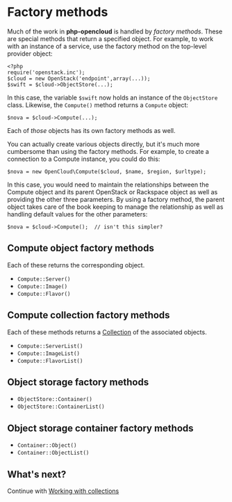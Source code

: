 Factory methods
===============

Much of the work in <b>php-opencloud</b> is handled by _factory methods_.
These are special methods that return a specified object. For example,
to work with an instance of a service, use the factory method on the
top-level provider object:

    <?php
    require('openstack.inc');
    $cloud = new OpenStack('endpoint',array(...));
    $swift = $cloud->ObjectStore(...);

In this case, the variable `$swift` now holds an instance of the `ObjectStore`
class. Likewise, the `Compute()` method returns a `Compute` object:

    $nova = $cloud->Compute(...);

Each of _those_ objects has its own factory methods as well.

You can actually create various objects directly, but it's much more cumbersome than
using the factory methods. For example, to create a connection to a Compute instance,
you could do this:

	$nova = new OpenCloud\Compute($cloud, $name, $region, $urltype);

In this case, you would need to maintain the relationships between the Compute object 
and its parent OpenStack or Rackspace object as well as providing the other three
parameters. By using a factory method, the parent object takes care of the book keeping
to manage the relationship as well as handling default values for the other parameters:

	$nova = $cloud->Compute();	// isn't this simpler?

## Compute object factory methods

Each of these returns the corresponding object.

* `Compute::Server()`
* `Compute::Image()`
* `Compute::Flavor()`

## Compute collection factory methods

Each of these methods returns a [Collection](collections.md) of the
associated objects.

* `Compute::ServerList()`
* `Compute::ImageList()`
* `Compute::FlavorList()`

## Object storage factory methods

* `ObjectStore::Container()`
* `ObjectStore::ContainerList()`

## Object storage container factory methods

* `Container::Object()`
* `Container::ObjectList()`

## What's next?

Continue with [Working with collections](collections.md)

